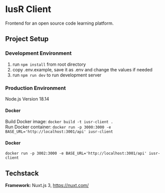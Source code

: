 # IusR Client

Frontend for an open source code learning platform.

## Project Setup

### Development Environment

1. run `npm install` from root directory
2. copy .env.example, save it as .env and change the values if needed
3. run `npm run dev` to run development server

### Production Environment

Node.js Version 18.14

#### Docker

Build Docker image: `docker build -t iusr-client .`  
Run Docker container: `docker run -p 3000:3000 -e BASE_URL='http://localhost:3001/api' iusr-client`

#### Docker

`docker run -p 3002:3000 -e BASE_URL='http://localhost:3001/api' iusr-client`

## Techstack

**Framework:** Nuxt.js 3, https://nuxt.com/
